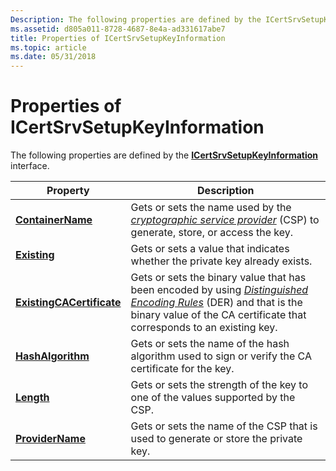 ```yaml
---
Description: The following properties are defined by the ICertSrvSetupKeyInformation interface.
ms.assetid: d805a011-8728-4687-8e4a-ad331617abe7
title: Properties of ICertSrvSetupKeyInformation
ms.topic: article
ms.date: 05/31/2018
---
```


# Properties of ICertSrvSetupKeyInformation

The following properties are defined by the [**ICertSrvSetupKeyInformation**](/windows/desktop/api/Casetup/nn-casetup-icertsrvsetupkeyinformation) interface.



| Property                                                                           | Description                                                                                                                                                                                                                                                                                       |
|------------------------------------------------------------------------------------|---------------------------------------------------------------------------------------------------------------------------------------------------------------------------------------------------------------------------------------------------------------------------------------------------|
| [**ContainerName**](/windows/desktop/api/Casetup/nf-casetup-icertsrvsetupkeyinformation-get_containername)                 | Gets or sets the name used by the [*cryptographic service provider*](../secgloss/c-gly.md) (CSP) to generate, store, or access the key.                                                                       |
| [**Existing**](/windows/desktop/api/Casetup/nf-casetup-icertsrvsetupkeyinformation-get_existing)                           | Gets or sets a value that indicates whether the private key already exists.                                                                                                                                                                                                                       |
| [**ExistingCACertificate**](/windows/desktop/api/Casetup/nf-casetup-icertsrvsetupkeyinformation-get_existingcacertificate) | Gets or sets the binary value that has been encoded by using [*Distinguished Encoding Rules*](../secgloss/d-gly.md) (DER) and that is the binary value of the CA certificate that corresponds to an existing key. |
| [**HashAlgorithm**](/windows/desktop/api/Casetup/nf-casetup-icertsrvsetupkeyinformation-get_hashalgorithm)                 | Gets or sets the name of the hash algorithm used to sign or verify the CA certificate for the key.                                                                                                                                                                                                |
| [**Length**](/windows/desktop/api/Casetup/nf-casetup-icertsrvsetupkeyinformation-get_length)                               | Gets or sets the strength of the key to one of the values supported by the CSP.                                                                                                                                                                                                                   |
| [**ProviderName**](/windows/desktop/api/Casetup/nf-casetup-icertsrvsetupkeyinformation-get_providername)                   | Gets or sets the name of the CSP that is used to generate or store the private key.                                                                                                                                                                                                               |



 

 

 